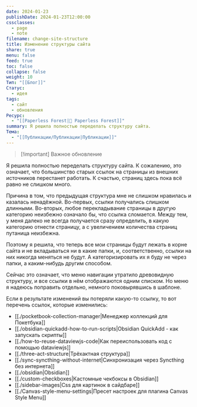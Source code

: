 ```yaml
---
date: 2024-01-23
publishDate: 2024-01-23T12:00:00
cssclasses:
  - page
  - note
filename: change-site-structure
title: Изменение структуры сайта
share: true
menu: false
feed: true
toc: false
collapse: false
weight: 10
Тип: "[[Блог]]"
Статус:
  - идея
tags:
  - сайт
  - обновления
Ресурс:
  - "[[Paperless Forest|🌱 Paperless Forest]]"
summary: Я решила полностью переделать структуру сайта.
Тема:
  - "[[Публикации/Публикации|Публикации]]"
---
```


> [!important] Важное обновление

Я решила полностью переделать структуру сайта. К сожалению, это означает, что большинство старых ссылок на страницы из внешних источников перестанет работать. К счастью, страниц здесь пока всё равно не слишком много.

Причина в том, что предыдущая структура мне не слишком нравилась и казалась ненадёжной. Во-первых, ссылки получались слишком длинными. Во-вторых, любое перекладывание страницы в другую категорию неизбежно означало бы, что ссылка сломается. Между тем, у меня далеко не всегда получается сразу определить, в какую категорию отнести страницу, а с увеличением количества страниц путаница неизбежна.

Поэтому я решила, что теперь все мои страницы будут лежать в корне сайта и не вкладываться ни в какие папки, и, соответственно, ссылки на них никогда меняться не будут. А категоризировать их я буду не через папки, а каким-нибудь другим способом.

Сейчас это означает, что меню навигации утратило древовидную структуру, и все ссылки в нём отображаются одним списком. Но меню я надеюсь поправить отдельно, немного поковырявшись в шаблоне.

Если в результате изменений вы потеряли какую-то ссылку, то вот перечень ссылок, которые изменились:

- [[./pocketbook-collection-manager|Менеджер коллекций для Покетбука]]
- [[./obsidian-quickadd-how-to-run-scripts|Obsidian QuickAdd - как запускать скрипты]]
- [[./how-to-reuse-dataviewjs-code|Как переиспользовать код с помощью dataviewjs]]
- [[./three-act-structure|Трёхактная структура]]
- [[./sync-syncthing-without-internet|Синхронизация через Syncthing без интернета]]
- [[./obsidian|Obsidian]]
- [[./custom-checkboxes|Кастомные чекбоксы в Obsidian]]
- [[./sidebar-images|Css для картинок в сайдбаре]]
- [[./Canvas-style-menu-settings|Пресет настроек для плагина Canvas Style Menu]]

